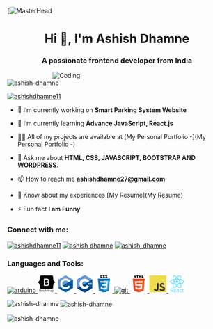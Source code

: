 [![MasterHead](https://i0.wp.com/geeksnewslab.com/wp-content/uploads/2019/07/HelloWorld-1.png)
<h1 align="center">Hi 👋, I'm Ashish Dhamne</h1>
<h3 align="center">A passionate frontend developer from India</h3>
<img align="right" alt="Coding" width="400" src="https://camo.githubusercontent.com/8bf6f6d78abc81fcf9c49f10649423e73ea44bc248e83aaae8759d401c829a84/68747470733a2f2f70687973696373677572756b756c2e66696c65732e776f726470726573732e636f6d2f323031392f30322f6368617261637465722d312e676966">
<p align="left"> <img src="https://komarev.com/ghpvc/?username=ashish-dhamne&label=Profile%20views&color=0e75b6&style=flat" alt="ashish-dhamne" /> </p>

<p align="left"> <a href="https://twitter.com/ashishdhamne11" target="blank"><img src="https://img.shields.io/twitter/follow/ashishdhamne11?logo=twitter&style=for-the-badge" alt="ashishdhamne11" /></a> </p>

- 🔭 I’m currently working on **Smart Parking System Website**

- 🌱 I’m currently learning **Advance JavaScript, React.js**

- 👨‍💻 All of my projects are available at [My Personal Portfolio -](My Personal Portfolio -)

- 💬 Ask me about **HTML, CSS, JAVASCRIPT, BOOTSTRAP AND WORDPRESS.**

- 📫 How to reach me **ashishdhamne27@gmail.com**

- 📄 Know about my experiences [My Resume](My Resume)

- ⚡ Fun fact **I am Funny**

<h3 align="left">Connect with me:</h3>
<p align="left">
<a href="https://twitter.com/ashishdhamne11" target="blank"><img align="center" src="https://raw.githubusercontent.com/rahuldkjain/github-profile-readme-generator/master/src/images/icons/Social/twitter.svg" alt="ashishdhamne11" height="30" width="40" /></a>
<a href="https://linkedin.com/in/ashish dhamne" target="blank"><img align="center" src="https://raw.githubusercontent.com/rahuldkjain/github-profile-readme-generator/master/src/images/icons/Social/linked-in-alt.svg" alt="ashish dhamne" height="30" width="40" /></a>
<a href="https://instagram.com/ashish_dhamne" target="blank"><img align="center" src="https://raw.githubusercontent.com/rahuldkjain/github-profile-readme-generator/master/src/images/icons/Social/instagram.svg" alt="ashish_dhamne" height="30" width="40" /></a>
</p>

<h3 align="left">Languages and Tools:</h3>
<p align="left"> <a href="https://www.arduino.cc/" target="_blank" rel="noreferrer"> <img src="https://cdn.worldvectorlogo.com/logos/arduino-1.svg" alt="arduino" width="40" height="40"/> </a> <a href="https://getbootstrap.com" target="_blank" rel="noreferrer"> <img src="https://raw.githubusercontent.com/devicons/devicon/master/icons/bootstrap/bootstrap-plain-wordmark.svg" alt="bootstrap" width="40" height="40"/> </a> <a href="https://www.cprogramming.com/" target="_blank" rel="noreferrer"> <img src="https://raw.githubusercontent.com/devicons/devicon/master/icons/c/c-original.svg" alt="c" width="40" height="40"/> </a> <a href="https://www.w3schools.com/cpp/" target="_blank" rel="noreferrer"> <img src="https://raw.githubusercontent.com/devicons/devicon/master/icons/cplusplus/cplusplus-original.svg" alt="cplusplus" width="40" height="40"/> </a> <a href="https://www.w3schools.com/css/" target="_blank" rel="noreferrer"> <img src="https://raw.githubusercontent.com/devicons/devicon/master/icons/css3/css3-original-wordmark.svg" alt="css3" width="40" height="40"/> </a> <a href="https://git-scm.com/" target="_blank" rel="noreferrer"> <img src="https://www.vectorlogo.zone/logos/git-scm/git-scm-icon.svg" alt="git" width="40" height="40"/> </a> <a href="https://www.w3.org/html/" target="_blank" rel="noreferrer"> <img src="https://raw.githubusercontent.com/devicons/devicon/master/icons/html5/html5-original-wordmark.svg" alt="html5" width="40" height="40"/> </a> <a href="https://developer.mozilla.org/en-US/docs/Web/JavaScript" target="_blank" rel="noreferrer"> <img src="https://raw.githubusercontent.com/devicons/devicon/master/icons/javascript/javascript-original.svg" alt="javascript" width="40" height="40"/> </a> <a href="https://reactjs.org/" target="_blank" rel="noreferrer"> <img src="https://raw.githubusercontent.com/devicons/devicon/master/icons/react/react-original-wordmark.svg" alt="react" width="40" height="40"/> </a> </p>

<p><img align="left" src="https://github-readme-stats.vercel.app/api/top-langs?username=ashish-dhamne&show_icons=true&locale=en&layout=compact" alt="ashish-dhamne" /></p>

<p>&nbsp;<img align="center" src="https://github-readme-stats.vercel.app/api?username=ashish-dhamne&show_icons=true&locale=en" alt="ashish-dhamne" /></p>

<p><img align="center" src="https://github-readme-streak-stats.herokuapp.com/?user=ashish-dhamne&" alt="ashish-dhamne" /></p>
